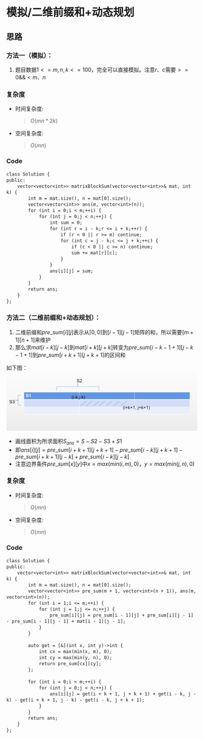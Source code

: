 # 模拟/二维前缀和+动态规划
## 思路
### 方法一（模拟）：
1. 题目数据$1 <= m, n, k <= 100$，完全可以直接模拟。注意$r、c$需要$>=0 \&\& <m、n$
### 复杂度
- 时间复杂度:
  > $O(mn*2k)$
- 空间复杂度:
  > $O(mn)$
### Code
```C++[]
class Solution {
public:
    vector<vector<int>> matrixBlockSum(vector<vector<int>>& mat, int k) {
        int m = mat.size(), n = mat[0].size();
        vector<vector<int>> ans(m, vector<int>(n));
        for (int i = 0;i < m;++i) {
            for (int j = 0;j < n;++j) {
                int sum = 0;
                for (int r = i - k;r <= i + k;++r) {
                    if (r < 0 || r >= m) continue;
                    for (int c = j - k;c <= j + k;++c) {
                        if (c < 0 || c >= n) continue;
                        sum += mat[r][c];
                    }
                }
                ans[i][j] = sum;
            }
        }
        return ans;
    }
};
```

### 方法二（二维前缀和+动态规划）：
1. 二维前缀和$pre\_sum[i][j]$表示从$[0,0]$到$[i-1][j-1]$矩阵的和，所以需要$[m+1][n+1]$来维护
2. 那么求$mat[i-k][j-k]$到$mat[i+k][j+k]$转变为$pre\_sum[i-k-1+1][j-k-1+1]$到$pre\_sum[i+k+1][j+k+1]$的区间和

如下图：
![avater](1.png)

- 画线面积为所求面积$S_{ans}=S-S2-S3+S1$
- 即$ans[i][j]=pre\_sum[i+k+1][j+k+1]-pre\_sum[i-k][j+k+1]-pre\_sum[i+k+1][j-k]+pre\_sum[i-k][j-k]$
- 注意边界条件$pre\_sum[x][y]$中$x=max(min(i,m),0)$，$y=max(min(j,n),0)$

### 复杂度
- 时间复杂度:
  > $O(mn)$
- 空间复杂度:
  > $O(mn)$

### Code
```C++[]
class Solution {
public:
    vector<vector<int>> matrixBlockSum(vector<vector<int>>& mat, int k) {
        int m = mat.size(), n = mat[0].size();
        vector<vector<int>> pre_sum(m + 1, vector<int>(n + 1)), ans(m, vector<int>(n));
        for (int i = 1;i <= m;++i) {
            for (int j = 1;j <= n;++j) {
                pre_sum[i][j] = pre_sum[i - 1][j] + pre_sum[i][j - 1] - pre_sum[i - 1][j - 1] + mat[i - 1][j - 1];
            }
        }

        auto get = [&](int x, int y)->int {
            int cx = max(min(x, m), 0);
            int cy = max(min(y, n), 0);
            return pre_sum[cx][cy];
        };

        for (int i = 0;i < m;++i) {
            for (int j = 0;j < n;++j) {
                ans[i][j] = get(i + k + 1, j + k + 1) + get(i - k, j - k) - get(i + k + 1, j - k) - get(i - k, j + k + 1);
            }
        }
        return ans;
    }
};
```
